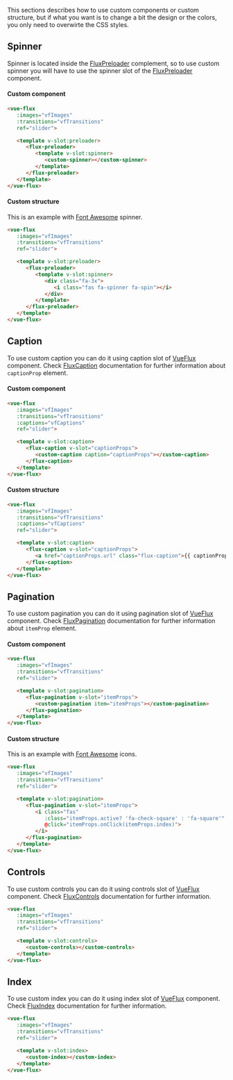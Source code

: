 ---
---

This sections describes how to use custom components or custom structure, but if what you want is to change a bit the design or the colors, you only need to overwirte the CSS styles.

## Spinner

Spinner is located inside the [FluxPreloader](components/complements/flux-preloader) complement, so to use custom spinner you will have to use the spinner slot of the [FluxPreloader](components/complements/flux-preloader) component.

#### Custom component

``` html
<vue-flux
   :images="vfImages"
   :transitions="vfTransitions"
   ref="slider">

   <template v-slot:preloader>
      <flux-preloader>
         <template v-slot:spinner>
            <custom-spinner></custom-spinner>
         </template>
      </flux-preloader>
   </template>
</vue-flux>
```

#### Custom structure

This is an example with [Font Awesome](https://fontawesome.com/) spinner.

``` html
<vue-flux
   :images="vfImages"
   :transitions="vfTransitions"
   ref="slider">

   <template v-slot:preloader>
      <flux-preloader>
         <template v-slot:spinner>
            <div class="fa-3x">
               <i class="fas fa-spinner fa-spin"></i>
            </div>
         </template>
      </flux-preloader>
   </template>
</vue-flux>
```

## Caption

To use custom caption you can do it using caption slot of [VueFlux](components/vue-flux) component. Check [FluxCaption](components/complements/flux-caption) documentation for further information about `captionProp` element.

#### Custom component

``` html
<vue-flux
   :images="vfImages"
   :transitions="vfTransitions"
   :captions="vfCaptions"
   ref="slider">

   <template v-slot:caption>
      <flux-caption v-slot="captionProps">
         <custom-caption caption="captionProps"></custom-caption>
      </flux-caption>
   </template>
</vue-flux>
```

#### Custom structure

``` html
<vue-flux
   :images="vfImages"
   :transitions="vfTransitions"
   :captions="vfCaptions"
   ref="slider">

   <template v-slot:caption>
      <flux-caption v-slot="captionProps">
         <a href="captionProps.url" class="flux-caption">{{ captionProps.text }}</a>
      </flux-caption>
   </template>
</vue-flux>
```

## Pagination

To use custom pagination you can do it using pagination slot of [VueFlux](components/vue-flux) component. Check [FluxPagination](components/complements/flux-pagination) documentation for further information about `itemProp` element.

#### Custom component

``` html
<vue-flux
   :images="vfImages"
   :transitions="vfTransitions"
   ref="slider">

   <template v-slot:pagination>
      <flux-pagination v-slot="itemProps">
         <custom-pagination item="itemProps"></custom-pagination>
      </flux-pagination>
   </template>
</vue-flux>
```

#### Custom structure

This is an example with [Font Awesome](https://fontawesome.com/) icons.

``` html
<vue-flux
   :images="vfImages"
   :transitions="vfTransitions"
   ref="slider">

   <template v-slot:pagination>
      <flux-pagination v-slot="itemProps">
         <i class="fas"
            :class="itemProps.active? 'fa-check-square' : 'fa-square'"
            @click="itemProps.onClick(itemProps.index)">
         </i>
      </flux-pagination>
   </template>
</vue-flux>
```


## Controls

To use custom controls you can do it using controls slot of [VueFlux](components/vue-flux) component. Check [FluxControls](components/complements/flux-controls) documentation for further information.

``` html
<vue-flux
   :images="vfImages"
   :transitions="vfTransitions"
   ref="slider">

   <template v-slot:controls>
      <custom-controls></custom-controls>
   </template>
</vue-flux>
```

## Index

To use custom index you can do it using index slot of [VueFlux](components/vue-flux) component. Check [FluxIndex](components/complements/flux-index) documentation for further information.

``` html
<vue-flux
   :images="vfImages"
   :transitions="vfTransitions"
   ref="slider">

   <template v-slot:index>
      <custom-index></custom-index>
   </template>
</vue-flux>
```
